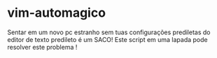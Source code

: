 # vim-automagico

<p>
  Sentar em um novo pc estranho sem tuas configurações prediletas
  do editor de texto predileto é um SACO!
  Este script em uma lapada pode resolver este problema !
</p>
